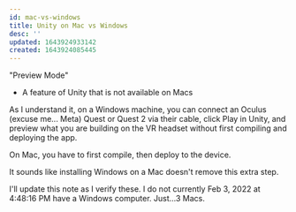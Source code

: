 ```yaml
---
id: mac-vs-windows
title: Unity on Mac vs Windows
desc: ''
updated: 1643924933142
created: 1643924085445
---
```



"Preview Mode"
- A feature of Unity that is not available on Macs

As I understand it, on a Windows machine, you can connect an Oculus (excuse me... Meta) Quest or Quest 2 via their cable, click Play in Unity, and preview what you are building on the VR headset without first compiling and deploying the app.

On Mac, you have to first compile, then deploy to the device. 

It sounds like installing Windows on a Mac doesn't remove this extra step. 

I'll update this note as I verify these. 
I do not currently Feb 3, 2022 at 4:48:16 PM have a Windows computer. Just...3 Macs. 